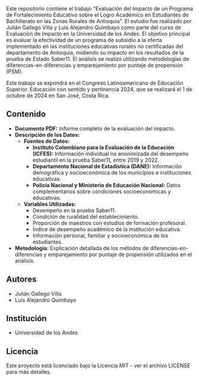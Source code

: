 Este repositorio contiene el trabajo "Evaluación del Impacto de un Programa de Fortalecimiento Educativo sobre el Logro Académico en Estudiantes de Bachillerato en las Zonas Rurales de Antioquia". El estudio fue realizado por Julián Gallego Villa y Luis Alejandro Quimbayo como parte del curso de Evaluación de Impacto en la Universidad de los Andes. El objetivo principal es evaluar la efectividad de un programa de subsidio a la oferta implementado en las instituciones educativas rurales no certificadas del departamento de Antioquia, midiendo su impacto en los resultados de la prueba de Estado Saber11. El análisis se realizó utilizando metodologías de diferencias-en-diferencias y emparejamiento por puntaje de propensión (PSM).

Este trabajo se expondrá en el Congreso Latinoamericano de Educación Superior. Educación con sentido y pertinencia 2024, que se realizará el 1 de octubre de 2024 en San José, Costa Rica.

## Contenido
- **Documento PDF:** Informe completo de la evaluación del impacto.
- **Descripción de los Datos:** 
  - **Fuentes de Datos:** 
    - **Instituto Colombiano para la Evaluación de la Educación (ICFES):** Información individual no anonimizada del desempeño estudiantil en la prueba Saber11, entre 2019 y 2022.
    - **Departamento Nacional de Estadística (DANE):** Información demográfica y socioeconómica de los municipios e instituciones educativas.
    - **Policía Nacional y Ministerio de Educación Nacional:** Datos complementarios sobre condiciones socioeconómicas y educativas.
  - **Variables Utilizadas:**
    - Desempeño en la prueba Saber11.
    - Condición de ruralidad del establecimiento.
    - Proporción de maestros con estudios de formación profesoral.
    - Índice de desempeño académico de la institución educativa.
    - Información personal, familiar y socioeconómica de los estudiantes.
- **Metodología:** Explicación detallada de los métodos de diferencias-en-diferencias y emparejamiento por puntaje de propensión utilizados en el análisis.

## Autores
- Julián Gallego Villa
- Luis Alejandro Quimbayo

## Institución
- Universidad de los Andes

## Licencia
Este proyecto está licenciado bajo la Licencia MIT - ver el archivo LICENSE para más detalles.
